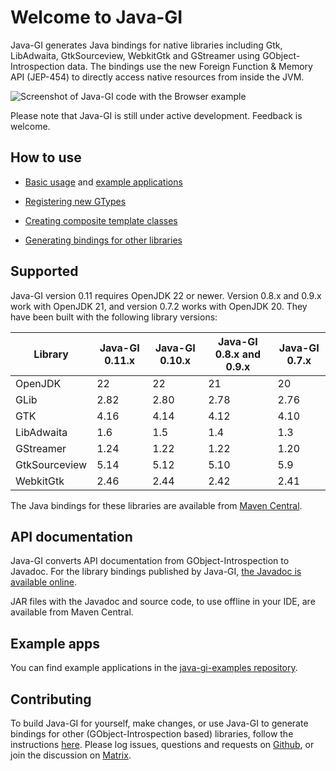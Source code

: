 # Welcome to Java-GI

Java-GI generates Java bindings for native libraries including Gtk, LibAdwaita, GtkSourceview, WebkitGtk and GStreamer using GObject-Introspection data. The bindings use the new Foreign Function & Memory API (JEP-454) to directly access native resources from inside the JVM.

![Screenshot of Java-GI code with the Browser example](img/browser-screenshot.png)

Please note that Java-GI is still under active development. Feedback is welcome.

## How to use

* [Basic usage](usage.md) and [example applications](examples.md)

* [Registering new GTypes](register.md)

* [Creating composite template classes](templates.md)

* [Generating bindings for other libraries](generate.md)

## Supported 

Java-GI version 0.11 requires OpenJDK 22 or newer. Version 0.8.x and 0.9.x work with OpenJDK 21, and version 0.7.2 works with OpenJDK 20. They have been built with the following library versions:

| Library       | Java-GI 0.11.x | Java-GI 0.10.x | Java-GI 0.8.x and 0.9.x | Java-GI 0.7.x |
|---------------|----------------|----------------|-------------------------|---------------|
| OpenJDK       | 22             | 22             | 21                      | 20            |
| GLib          | 2.82           | 2.80           | 2.78                    | 2.76          |
| GTK           | 4.16           | 4.14           | 4.12                    | 4.10          |
| LibAdwaita    | 1.6            | 1.5            | 1.4                     | 1.3           |
| GStreamer     | 1.24           | 1.22           | 1.22                    | 1.20          |
| GtkSourceview | 5.14           | 5.12           | 5.10                    | 5.9           |
| WebkitGtk     | 2.46           | 2.44           | 2.42                    | 2.41          |

The Java bindings for these libraries are available from [Maven Central](https://central.sonatype.com/search?namespace=io.github.jwharm.javagi).

## API documentation

Java-GI converts API documentation from GObject-Introspection to Javadoc. For the library bindings published by Java-GI, [the Javadoc is available online](https://jwharm.github.io/java-gi/javadoc).

JAR files with the Javadoc and source code, to use offline in your IDE, are available from Maven Central.

## Example apps

You can find example applications in the [java-gi-examples repository](https://github.com/jwharm/java-gi-examples).

## Contributing

To build Java-GI for yourself, make changes, or use Java-GI to generate bindings for other (GObject-Introspection based) libraries, follow the instructions [here](https://jwharm.github.io/java-gi/generate/). Please log issues, questions and requests on [Github](https://github.com/jwharm/java-gi), or join the discussion on [Matrix](https://matrix.to/#/#java-gi:matrix.org).
